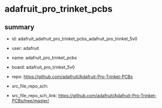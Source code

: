 # adafruit_pro_trinket_pcbs
 
## summary 
* id: adafruit_adafruit_pro_trinket_pcbs_adafruit_pro_trinket_5v0
* user: adafruit
* name: adafruit_pro_trinket_pcbs
* board: adafruit_pro_trinket_5v0
* repo: https://github.com/adafruit/Adafruit-Pro-Trinket-PCBs



* src_file_repo_sch: 
* src_file_repo_sch_link: https://github.com/adafruit/Adafruit-Pro-Trinket-PCBs/tree/master/






